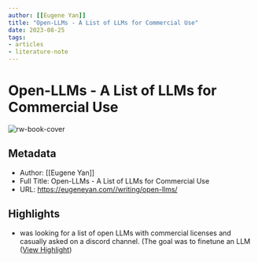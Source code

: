 ```yaml
---
author: [[Eugene Yan]]
title: "Open-LLMs - A List of LLMs for Commercial Use"
date: 2023-08-25
tags: 
- articles
- literature-note
---
```

# Open-LLMs - A List of LLMs for Commercial Use

![rw-book-cover](https://eugeneyan.com/assets/og_image/default.jpg)

## Metadata
- Author: [[Eugene Yan]]
- Full Title: Open-LLMs - A List of LLMs for Commercial Use
- URL: https://eugeneyan.com//writing/open-llms/

## Highlights
- was looking for a list of open LLMs with commercial licenses and casually asked on a discord channel. (The goal was to finetune an LLM ([View Highlight](https://read.readwise.io/read/01gzyfgr4d6y4rg9pwreq05a78))
